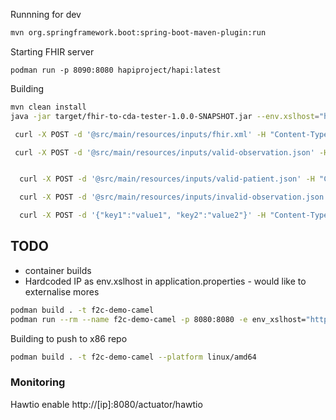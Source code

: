 
Runnning for dev
```bash
mvn org.springframework.boot:spring-boot-maven-plugin:run
```

Starting FHIR server
```
podman run -p 8090:8080 hapiproject/hapi:latest
```

Building
```bash
mvn clean install
java -jar target/fhir-to-cda-tester-1.0.0-SNAPSHOT.jar --env.xslhost="http://10.215.66.15:5500/api/xsl?name=" --env.fhirhost="http://10.215.66.15:8090/fhir"

```

```bash
 curl -X POST -d '@src/main/resources/inputs/fhir.xml' -H "Content-Type: application/xml" http://localhost:8080/cdaToFhir 

 curl -X POST -d '@src/main/resources/inputs/valid-observation.json' -H "Content-Type: application/json" http://localhost:8080/validate 


  curl -X POST -d '@src/main/resources/inputs/valid-patient.json' -H "Content-Type: application/json" http://localhost:8080/validate 

  curl -X POST -d '@src/main/resources/inputs/invalid-observation.json' -H "Content-Type: application/json" http://localhost:8080/validate 

  curl -X POST -d '{"key1":"value1", "key2":"value2"}' -H "Content-Type: application/xml" http://localhost:8080/hello 
```

## TODO
* container builds
* Hardcoded IP as env.xslhost in application.properties - would like to externalise mores

```bash
podman build . -t f2c-demo-camel
podman run --rm --name f2c-demo-camel -p 8080:8080 -e env_xslhost="http://xslhost:5000/api/xsl?name=" -e env_fhirhost="http://fhirhost:8090/fhir" f2c-demo-camel
```

Building to push to x86 repo
```bash
podman build . -t f2c-demo-camel --platform linux/amd64
```

### Monitoring
Hawtio enable
http://[ip]:8080/actuator/hawtio